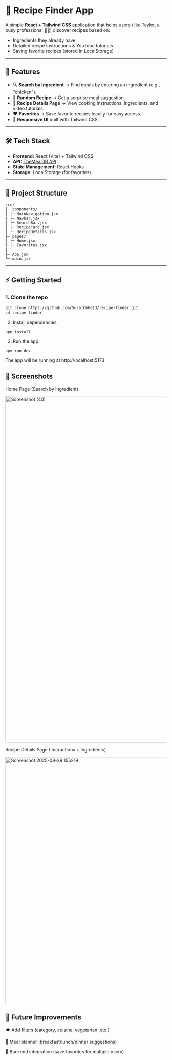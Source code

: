 # 🍳 Recipe Finder App

A simple **React + Tailwind CSS** application that helps users (like Taylor, a busy professional 👨‍💻) discover recipes based on:
- Ingredients they already have
- Detailed recipe instructions & YouTube tutorials
- Saving favorite recipes (stored in LocalStorage)

---

## 🚀 Features
- 🔍 **Search by Ingredient** → Find meals by entering an ingredient (e.g., "chicken").
- 🎲 **Random Recipe** → Get a surprise meal suggestion.
- 📖 **Recipe Details Page** → View cooking instructions, ingredients, and video tutorials.
- ❤️ **Favorites** → Save favorite recipes locally for easy access.
- 📱 **Responsive UI** built with Tailwind CSS.

---

## 🛠️ Tech Stack
- **Frontend:** React (Vite) + Tailwind CSS
- **API:** [TheMealDB API](https://www.themealdb.com/api.php)
- **State Management:** React Hooks
- **Storage:** LocalStorage (for favorites)

---

## 📂 Project Structure
```
src/
├─ components/
│ ├─ MainNavigation.jsx
| ├─ Navbar.jsx
│ ├─ SearchBar.jsx
│ ├─ RecipeCard.jsx
│ └─ RecipeDetails.jsx
├─ pages/
│ ├─ Home.jsx
│ ├─ Favorites.jsx
|
├─ App.jsx
└─ main.jsx
```


---

## ⚡ Getting Started

### 1. Clone the repo
```bash
git clone https://github.com/SurajCh6613/recipe-finder.git
cd recipe-finder
```

2. Install dependencies
```
npm install
```
3. Run the app
```
npm run dev
```


The app will be running at http://localhost:5173

## 📸 Screenshots

Home Page (Search by ingredient)

<img width="1920" height="1080" alt="Screenshot (40)" src="https://github.com/user-attachments/assets/154a3839-7de2-4b8c-818a-81de6fb12bd0" />

Recipe Details Page (Instructions + Ingredients)

<img width="550" height="770" alt="Screenshot 2025-08-29 155219" src="https://github.com/user-attachments/assets/a7cb4f63-eabd-4026-8deb-e248dd347030" />



## 🔮 Future Improvements

🍽️ Add filters (category, cuisine, vegetarian, etc.)

📅 Meal planner (breakfast/lunch/dinner suggestions)

🔗 Backend integration (save favorites for multiple users)
